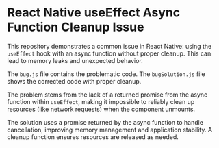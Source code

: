 # React Native useEffect Async Function Cleanup Issue

This repository demonstrates a common issue in React Native: using the `useEffect` hook with an async function without proper cleanup.  This can lead to memory leaks and unexpected behavior.

The `bug.js` file contains the problematic code.  The `bugSolution.js` file shows the corrected code with proper cleanup.

The problem stems from the lack of a returned promise from the async function within `useEffect`, making it impossible to reliably clean up resources (like network requests) when the component unmounts.

The solution uses a promise returned by the async function to handle cancellation, improving memory management and application stability.  A cleanup function ensures resources are released as needed. 
